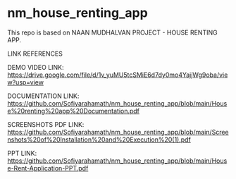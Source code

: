 # nm_house_renting_app
This repo is based on NAAN MUDHALVAN PROJECT - HOUSE RENTING APP.
 
LINK REFERENCES

DEMO VIDEO LINK:
https://drive.google.com/file/d/1v_yuMU5tcSMiE6d7dy0mo4YajjWg9oba/view?usp=view

DOCUMENTATION LINK:
https://github.com/Sofiyarahamath/nm_house_renting_app/blob/main/House%20renting%20app%20Documentation.pdf

SCREENSHOTS PDF LINK:
https://github.com/Sofiyarahamath/nm_house_renting_app/blob/main/Screenshots%20of%20Installation%20and%20Execution%20(1).pdf

PPT LINK:
https://github.com/Sofiyarahamath/nm_house_renting_app/blob/main/House-Rent-Application-PPT.pdf
